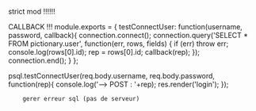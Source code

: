 strict mod !!!!!!

CALLBACK !!!
module.exports = {
    testConnectUser: function(username, password, callback){
        connection.connect();
        connection.query('SELECT * FROM pictionary.user', function(err, rows, fields) {
            if (err) throw err;
            console.log(rows[0].id);
            rep = rows[0].id;
            callback(rep);
        });
        connection.end();
    }
};

psql.testConnectUser(req.body.username, req.body.password, function(rep){
            console.log('--> POST : '+rep);
            res.render('login');
        });

        gerer erreur sql (pas de serveur)